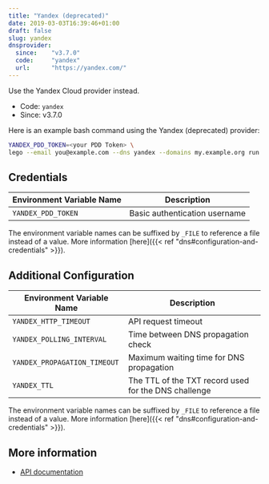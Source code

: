 ```yaml
---
title: "Yandex (deprecated)"
date: 2019-03-03T16:39:46+01:00
draft: false
slug: yandex
dnsprovider:
  since:    "v3.7.0"
  code:     "yandex"
  url:      "https://yandex.com/"
---
```


<!-- THIS DOCUMENTATION IS AUTO-GENERATED. PLEASE DO NOT EDIT. -->
<!-- providers/dns/yandex/yandex.toml -->
<!-- THIS DOCUMENTATION IS AUTO-GENERATED. PLEASE DO NOT EDIT. -->

Use the Yandex Cloud provider instead.



<!--more-->

- Code: `yandex`
- Since: v3.7.0


Here is an example bash command using the Yandex (deprecated) provider:

```bash
YANDEX_PDD_TOKEN=<your PDD Token> \
lego --email you@example.com --dns yandex --domains my.example.org run
```




## Credentials

| Environment Variable Name | Description |
|-----------------------|-------------|
| `YANDEX_PDD_TOKEN` | Basic authentication username |

The environment variable names can be suffixed by `_FILE` to reference a file instead of a value.
More information [here]({{< ref "dns#configuration-and-credentials" >}}).


## Additional Configuration

| Environment Variable Name | Description |
|--------------------------------|-------------|
| `YANDEX_HTTP_TIMEOUT` | API request timeout |
| `YANDEX_POLLING_INTERVAL` | Time between DNS propagation check |
| `YANDEX_PROPAGATION_TIMEOUT` | Maximum waiting time for DNS propagation |
| `YANDEX_TTL` | The TTL of the TXT record used for the DNS challenge |

The environment variable names can be suffixed by `_FILE` to reference a file instead of a value.
More information [here]({{< ref "dns#configuration-and-credentials" >}}).




## More information

- [API documentation](https://tech.yandex.com/domain/doc/concepts/api-dns-docpage/)

<!-- THIS DOCUMENTATION IS AUTO-GENERATED. PLEASE DO NOT EDIT. -->
<!-- providers/dns/yandex/yandex.toml -->
<!-- THIS DOCUMENTATION IS AUTO-GENERATED. PLEASE DO NOT EDIT. -->
